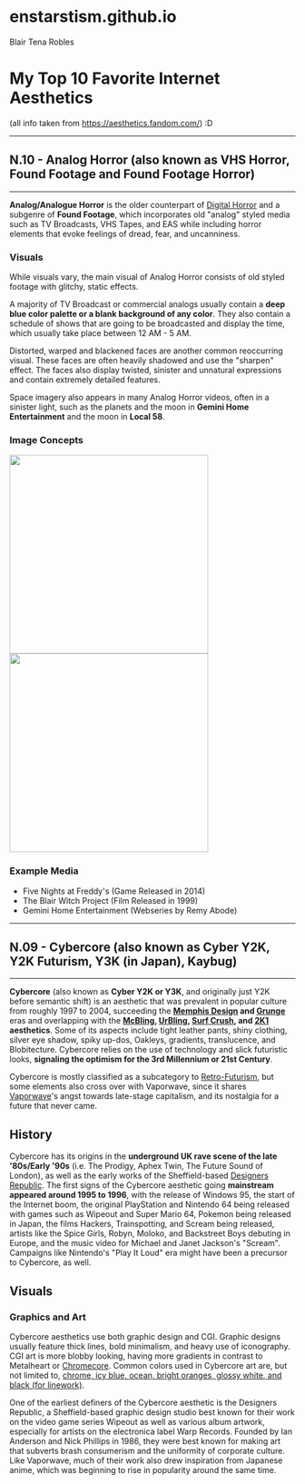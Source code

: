 # enstarstism.github.io
Blair Tena Robles

# My Top 10 Favorite Internet Aesthetics
(all info taken from https://aesthetics.fandom.com/) :D

---

## N.10 - Analog Horror         (also known as VHS Horror, Found Footage and Found Footage Horror)

---

**Analog/Analogue Horror** is the older counterpart of [Digital Horror](https://aesthetics.fandom.com/wiki/Digital_Horror) and a subgenre of **Found Footage**, which incorporates old "analog" styled media such as TV Broadcasts, VHS Tapes, and EAS while including horror elements that evoke feelings of dread, fear, and uncanniness.

### Visuals
While visuals vary, the main visual of Analog Horror consists of old styled footage with glitchy, static effects.

A majority of TV Broadcast or commercial analogs usually contain a **deep blue color palette or a blank background of any color**. They also contain a schedule of shows that are going to be broadcasted and display the time, which usually take place between 12 AM - 5 AM.

Distorted, warped and blackened faces are another common reoccurring visual. These faces are often heavily shadowed and use the "sharpen" effect. The faces also display twisted, sinister and unnatural expressions and contain extremely detailed features.

Space imagery also appears in many Analog Horror videos, often in a sinister light, such as the planets and the moon in **Gemini Home Entertainment** and the moon in **Local 58**.

### Image Concepts

  <img width="350" height="350" src="https://static.wikia.nocookie.net/aesthetics/images/f/fb/AnalogHorror2.gif">

  <img width="350" height="350" src="https://static.wikia.nocookie.net/aesthetics/images/7/7d/Analog_Horror_Gemini_Home_Entertainment_System.jpg">

### Example Media
- Five Nights at Freddy's (Game Released in 2014)
- The Blair Witch Project (Film Released in 1999)
- Gemini Home Entertainment (Webseries by Remy Abode)

 
---

## N.09 - Cybercore         (also known as Cyber Y2K, Y2K Futurism, Y3K (in Japan), Kaybug)

---

**Cybercore** (also known as **Cyber Y2K or Y3K**, and originally just Y2K before semantic shift) is an aesthetic that was prevalent in popular culture from roughly 1997 to 2004, succeeding the **[Memphis Design](https://aesthetics.fandom.com/wiki/Memphis_Design) and [Grunge](https://aesthetics.fandom.com/wiki/Grunge)** eras and overlapping with the **[McBling](https://aesthetics.fandom.com/wiki/McBling), [UrBling](https://aesthetics.fandom.com/wiki/UrBling), [Surf Crush](https://aesthetics.fandom.com/wiki/Surf_Crush), and [2K1](https://aesthetics.fandom.com/wiki/2K1) aesthetics**. Some of its aspects include tight leather pants, shiny clothing, silver eye shadow, spiky up-dos, Oakleys, gradients, translucence, and Blobitecture. Cybercore relies on the use of technology and slick futuristic looks, **signaling the optimism for the 3rd Millennium or 21st Century**.

Cybercore is mostly classified as a subcategory to [Retro-Futurism](https://aesthetics.fandom.com/wiki/Retro-Futurism), but some elements also cross over with Vaporwave, since it shares [Vaporwave](https://aesthetics.fandom.com/wiki/Vaporwave)'s angst towards late-stage capitalism, and its nostalgia for a future that never came.

## History


Cybercore has its origins in the **underground UK rave scene of the late '80s/Early '90s** (i.e. The Prodigy, Aphex Twin, The Future Sound of London), as well as the early works of the Sheffield-based [Designers Republic](https://www.thedesignersrepublic.com/). The first signs of the Cybercore aesthetic going **mainstream appeared around 1995 to 1996**, with the release of Windows 95, the start of the Internet boom, the original PlayStation and Nintendo 64 being released with games such as Wipeout and Super Mario 64, Pokemon being released in Japan, the films Hackers, Trainspotting, and Scream being released, artists like the Spice Girls, Robyn, Moloko, and Backstreet Boys debuting in Europe, and the music video for Michael and Janet Jackson's "Scream". Campaigns like Nintendo's "Play It Loud" era might have been a precursor to Cybercore, as well.


## Visuals


### Graphics and Art
Cybercore aesthetics use both graphic design and CGI. Graphic designs usually feature thick lines, bold minimalism, and heavy use of iconography. CGI art is more blobby looking, having more gradients in contrast to Metalheart or [Chromecore](https://aesthetics.fandom.com/wiki/Chromecore). Common colors used in Cybercore art are, but not limited to, [chrome, icy blue, ocean, bright oranges, glossy white, and black (for linework)](https://twitter.com/crossniq/status/1156648479273431040).

One of the earliest definers of the Cybercore aesthetic is the Designers Republic, a Sheffield-based graphic design studio best known for their work on the video game series Wipeout as well as various album artwork, especially for artists on the electronica label Warp Records. Founded by Ian Anderson and Nick Phillips in 1986, they were best known for making art that subverts brash consumerism and the uniformity of corporate culture. Like Vaporwave, much of their work also drew inspiration from Japanese anime, which was beginning to rise in popularity around the same time.
